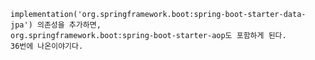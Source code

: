     implementation('org.springframework.boot:spring-boot-starter-data-jpa') 의존성을 추가하면,
    org.springframework.boot:spring-boot-starter-aop도 포함하게 된다.
    36번에 나온이야기다.